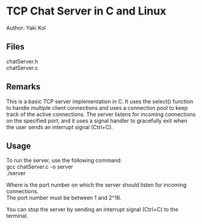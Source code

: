 # TCP Chat Server in C and Linux

Author: Yaki Kol


## Files
chatServer.h <br>
chatServer.c

## Remarks
This is a basic TCP server implementation in C.
It uses the select() function to handle multiple client connections and uses a connection pool to keep track of the active connections.
The server listens for incoming connections on the specified port, and it uses a signal handler to gracefully exit when the user sends an interrupt signal (Ctrl+C).

## Usage 
To run the server, use the following command:<br>
gcc chatServer.c -o server <br>
./server <port> 

Where <port> is the port number on which the server should listen for incoming connections.<br>
The port number must be between 1 and 2^16.

You can stop the server by sending an interrupt signal (Ctrl+C) to the terminal.
